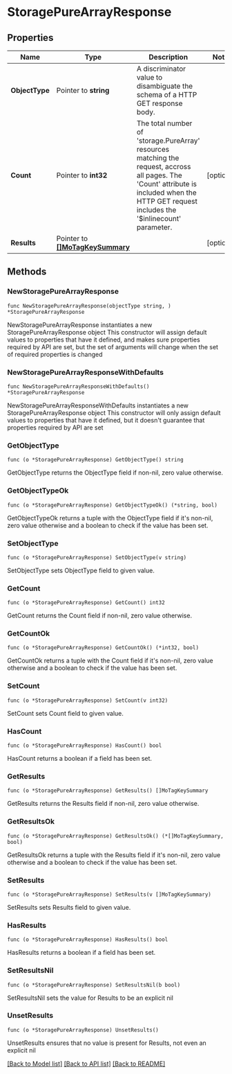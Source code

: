 # StoragePureArrayResponse

## Properties

Name | Type | Description | Notes
------------ | ------------- | ------------- | -------------
**ObjectType** | Pointer to **string** | A discriminator value to disambiguate the schema of a HTTP GET response body. | 
**Count** | Pointer to **int32** | The total number of &#39;storage.PureArray&#39; resources matching the request, accross all pages. The &#39;Count&#39; attribute is included when the HTTP GET request includes the &#39;$inlinecount&#39; parameter. | [optional] 
**Results** | Pointer to [**[]MoTagKeySummary**](mo.TagKeySummary.md) |  | [optional] 

## Methods

### NewStoragePureArrayResponse

`func NewStoragePureArrayResponse(objectType string, ) *StoragePureArrayResponse`

NewStoragePureArrayResponse instantiates a new StoragePureArrayResponse object
This constructor will assign default values to properties that have it defined,
and makes sure properties required by API are set, but the set of arguments
will change when the set of required properties is changed

### NewStoragePureArrayResponseWithDefaults

`func NewStoragePureArrayResponseWithDefaults() *StoragePureArrayResponse`

NewStoragePureArrayResponseWithDefaults instantiates a new StoragePureArrayResponse object
This constructor will only assign default values to properties that have it defined,
but it doesn't guarantee that properties required by API are set

### GetObjectType

`func (o *StoragePureArrayResponse) GetObjectType() string`

GetObjectType returns the ObjectType field if non-nil, zero value otherwise.

### GetObjectTypeOk

`func (o *StoragePureArrayResponse) GetObjectTypeOk() (*string, bool)`

GetObjectTypeOk returns a tuple with the ObjectType field if it's non-nil, zero value otherwise
and a boolean to check if the value has been set.

### SetObjectType

`func (o *StoragePureArrayResponse) SetObjectType(v string)`

SetObjectType sets ObjectType field to given value.


### GetCount

`func (o *StoragePureArrayResponse) GetCount() int32`

GetCount returns the Count field if non-nil, zero value otherwise.

### GetCountOk

`func (o *StoragePureArrayResponse) GetCountOk() (*int32, bool)`

GetCountOk returns a tuple with the Count field if it's non-nil, zero value otherwise
and a boolean to check if the value has been set.

### SetCount

`func (o *StoragePureArrayResponse) SetCount(v int32)`

SetCount sets Count field to given value.

### HasCount

`func (o *StoragePureArrayResponse) HasCount() bool`

HasCount returns a boolean if a field has been set.

### GetResults

`func (o *StoragePureArrayResponse) GetResults() []MoTagKeySummary`

GetResults returns the Results field if non-nil, zero value otherwise.

### GetResultsOk

`func (o *StoragePureArrayResponse) GetResultsOk() (*[]MoTagKeySummary, bool)`

GetResultsOk returns a tuple with the Results field if it's non-nil, zero value otherwise
and a boolean to check if the value has been set.

### SetResults

`func (o *StoragePureArrayResponse) SetResults(v []MoTagKeySummary)`

SetResults sets Results field to given value.

### HasResults

`func (o *StoragePureArrayResponse) HasResults() bool`

HasResults returns a boolean if a field has been set.

### SetResultsNil

`func (o *StoragePureArrayResponse) SetResultsNil(b bool)`

 SetResultsNil sets the value for Results to be an explicit nil

### UnsetResults
`func (o *StoragePureArrayResponse) UnsetResults()`

UnsetResults ensures that no value is present for Results, not even an explicit nil

[[Back to Model list]](../README.md#documentation-for-models) [[Back to API list]](../README.md#documentation-for-api-endpoints) [[Back to README]](../README.md)


